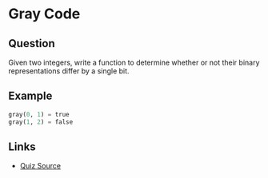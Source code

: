 # Gray Code

## Question

Given two integers, write a function to determine whether or not their binary representations differ by a single bit.


## Example

```python
gray(0, 1) = true
gray(1, 2) = false
```

## Links

- [Quiz Source](https://www.byte-by-byte.com/graycode/)
